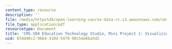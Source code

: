 ```yaml
---
content_type: resource
description: ''
file: /media/https%3A/open-learning-course-data-rc.s3.amazonaws.com/cms-594-education-technology-studio-spring-2019/654d40c296b4310d547998c54e6ba5d2_MITCMS_594S19_mini1_visualizing.pdf
file_type: application/pdf
resourcetype: Document
title: 'CMS.594 Education Technology Studio, Mini Project 1: Visualizing'
uid: 654d40c2-96b4-310d-5479-98c54e6ba5d2
---
```

